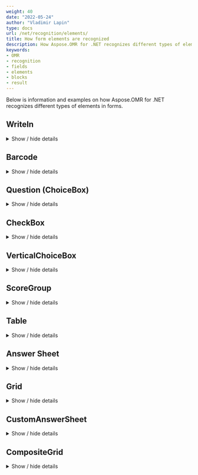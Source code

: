 ```yaml
---
weight: 40
date: "2022-05-24"
author: "Vladimir Lapin"
type: docs
url: /net/recognition/elements/
title: How form elements are recognized
description: How Aspose.OMR for .NET recognizes different types of elements in forms.
keywords:
- OMR
- recognition
- fields
- elements
- blocks
- result
---
```


Below is information and examples on how Aspose.OMR for .NET recognizes different types of elements in forms.

## WriteIn

<details>
<summary>Show / hide details</summary>

- [Text markup](/omr/net/txt-markup/write_in/)
- [JSON markup](/omr/net/json-markup/writein/)

### Mapping

The image of the **WriteIn** field is stored as `System.Drawing.Bitmap` object in `Images` collection. It does not appear in CSV / JSON / XML [recognition results](/omr/net/recognition/save/).

### Example

See [Processing write-in fields](/omr/net/recognition/write-in/) for details.

</details>

## Barcode

<details>
<summary>Show / hide details</summary>

- [Text markup](/omr/net/txt-markup/elements-barcode/)
- [JSON markup](/omr/net/json-markup/elements-barcode/)

### Mapping

Recognition result | Value
------------------ | -----
Element Name | `name` property of the **Barcode** element.
Value | Decoded barcode.

### Example

```
Element Name,Value,
QR code,“https://products.aspose.com/omr/net/"
```

</details>

## Question (ChoiceBox)

<details>
<summary>Show / hide details</summary>

- [Text markup](/omr/net/txt-markup/question/)
- [JSON markup](/omr/net/json-markup/choicebox/)

### Mapping

Recognition result | Value
------------------ | -----
Element Name | `Question{number}`
Value | Marked bubbles, separated by commas.

### Example

```
Element Name,Value,
Question1,"A,C"
```

</details>

## CheckBox

<details>
<summary>Show / hide details</summary>

- [Text markup](/omr/net/txt-markup/checkbox/)
- [JSON markup](/omr/net/json-markup/checkbox/)

### Mapping

Recognition result | Value
------------------ | -----
Element Name | `name` property of the **CheckBox** element.
Value | Marked boxes, separated by commas.

### Example

```
Element Name,Value,
Food preference:,"Vegan,Low-carb"
```

</details>

## VerticalChoiceBox

<details>
<summary>Show / hide details</summary>

- [Text markup](/omr/net/txt-markup/vertical_choicebox/)
- [JSON markup](/omr/net/json-markup/verticalchoicebox/)

### Mapping

Recognition result | Value
------------------ | -----
Element Name | `name` property of the **VerticalChoiceBox** element.
Value | Marked answers, separated by commas.

### Example

```
Element Name,Value,
Definition,"1"
```

</details>


## ScoreGroup

<details>
<summary>Show / hide details</summary>

- [Text markup](/omr/net/txt-markup/score_group/)
- [JSON markup](/omr/net/json-markup/scoregroup/)

### Mapping

Recognition result | Value
------------------ | -----
Element Name | <ul><li>For each **ScoreQuestion** element, an entry with `name` property of **ScoreQuestion** element is added.</li><li>For each **ScoreQuestion** element, an entry with `name` property of **ScoreQuestion** element and `_total` suffix is added.</li><li>For the entire **ScoreGroup** element, the entry with `name` property of **ScoreGroup** element and `_total` suffix is added.</li></ul>
Value | <ul><li>Marked evaluation criteria for each **ScoreQuestion** element, separated by commas.</li><li>Aggregated score for each **ScoreQuestion** element.</li><li>Total score for the entire **ScoreGroup** element.</li></ul>

### Example

```
Element Name,Value,
How would you rate our services?,"The staff was friendly and helpful,Management was available to solve problems"
How would you rate our services?_total,"3"
Satisfaction survey_total,"3"
```

</details>

## Table

<details>
<summary>Show / hide details</summary>

- [Text markup](/omr/net/txt-markup/table/)
- [JSON markup](/omr/net/json-markup/table/)

### Mapping

Recognition result | Value
------------------ | -----
Element Name | `name` property of each **Question** element.
Value | Marked answer text.

### Example

```
Element Name,Value,
Are you satisfied with Aspose.OMR for .NET performance?,"I don't know"
Are you satisfied with Aspose.OMR for .NET recognition accuracy?,"Yes"
Is Aspose.OMR for .NET easy to use?,"Yes"
```

</details>

## Answer Sheet

<details>
<summary>Show / hide details</summary>

- [Text markup](/omr/net/txt-markup/answer_sheet/)
- [JSON markup](/omr/net/json-markup/answersheet/)

### Mapping

Recognition result | Value
------------------ | -----
Element Name | `name` property of each **Question** element followed by the question number.
Value | Answer.

### Example

```
Element Name,Value,
Exam1,"C"
Exam2,"A"
Exam3,"D"
Exam4,"E"
Exam5,"B"
Exam6,"B"
Exam7,"B"
Exam8,"E"
Exam9,"A"
Exam10,"C"
Exam11,"D"
Exam12,"B"
Exam13,"D"
Exam14,"E"
Exam15,"A"
```

</details>

## Grid

<details>
<summary>Show / hide details</summary>

- [Text markup](/omr/net/txt-markup/grid/)
- [JSON markup](/omr/net/json-markup/grid/)

### Mapping

Recognition result | Value
------------------ | -----
Element Name | `name` property of the **Grid** element.
Value | Numbers from each marked bubble merged into a single number. If more than one bubble is marked per row / column, all marked numbers are merged into the result.

### Example

```
Element Name,Value,
Phone number,"1234567"
```

</details>

## CustomAnswerSheet

<details>
<summary>Show / hide details</summary>

- [Text markup](/omr/net/txt-markup/custom_answer_sheet/)
- [JSON markup](/omr/net/json-markup/customanswersheet/)

### Mapping

Recognition result | Value
------------------ | -----
Element Name | `name` property of the **CustomAnswerSheet** element followed by underscore and the question number.
Value | Answer.

### Example

```
Element Name,Value,
Example_1,"A"
Example_2,"C"
Example_3,"D"
Example_4,"C"
Example_5,"B"
Example_6,"A"
Example_7,"A"
Example_8,"C"
Example_9,"D"
Example_10,"D"
Example_11,"B"
Example_12,"B"
Example_13,"A"
Example_14,"D"
Example_15,"C"
```

</details>

## CompositeGrid

<details>
<summary>Show / hide details</summary>

- [Text markup](/omr/net/txt-markup/composite_grid/)
- [JSON markup](/omr/net/json-markup/compositegrid/)

### Mapping

Recognition result | Value
------------------ | -----
Element Name | `name` property of the **CompositeGrid** element.
Value | Symbols from each marked bubble merged into a single value. If more than one bubble are marked per row / column, an error is written into the results.

### Example

```
Element Name,Value,
Security word 1,"SECRET"
Security word 2,"ERROR: Multiple marks per symbol"
```

</details>